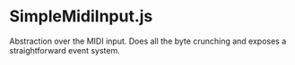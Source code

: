 SimpleMidiInput.js
==================

Abstraction over the MIDI input. Does all the byte crunching and exposes a straightforward event system.
